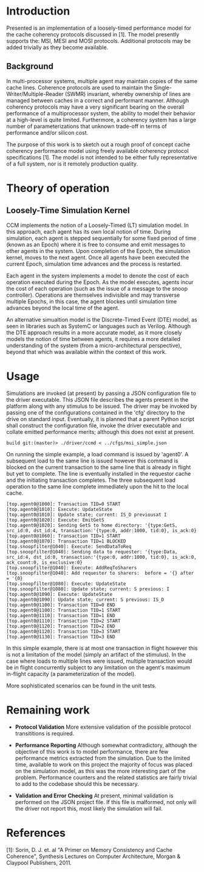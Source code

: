 # Introduction

Presented is an implementation of a loosely-timed performance model
for the cache coherency protocols discussed in [1]. The model
presently supports the: MSI, MESI and MOSI protocols. Additional
protocols may be added trivially as they become available.

## Background

In multi-processor systems, multiple agent may maintain copies of the
same cache lines. Coherence protocols are used to maintain the
Single-Writer/Multiple-Reader (SWMR) invariant, whereby ownership of
lines are managed between caches in a correct and performant
manner. Although coherency protocols may have a very significant
bearing on the overall performance of a multiprocessor system, the
ability to model their behavior at a high-level is quite
limited. Furthermore, a coherency system has a large number of
parameterizations that unknown trade-off in terms of performance
and/or silicon cost.

The purpose of this work is to sketch out a rough proof of concept
cache coherency performance model using freely available coherency
protocol specifications [1]. The model is not intended to be either
fully representative of a full system, nor is it remotely production
quality.


# Theory of operation

## Loosely-Time Simulation Kernel

CCM implements the notion of a Loosely-Timed (LT) simulation model. In
this approach, each agent has its own local notion of time. During
simulation, each agent is stepped sequentially for some fixed period
of time (known as an Epoch) where it is free to consume and emit
messages to other agents in the system. Upon completion of the Epoch,
the simulation kernel, moves to the next agent. Once all agents have
been executed the current Epoch, simulation time advances and the
process is restarted.

Each agent in the system implements a model to denote the cost of each
operation executed during the Epoch. As the model executes, agents
incur the cost of each operation (such as the issue of a message to
the snoop controller). Operations are themselves indivisible and may
transverse multiple Epochs, in this case, the agent blockes until
simulation time advances beyond the local time of the agent.

An alternative simualtion model is the Discrete-Timed Event (DTE)
model, as seen in libraries such as SystemC or languages such as
Verilog. Although the DTE approach results in a more accurate model,
as it more closely models the notion of time between agents, it
requires a more detailed understanding of the system (from a
micro-architectural perspective), beyond that which was available
within the context of this work.

# Usage

Simulations are invoked (at present) by passing a JSON configuration
file to the driver executable. This JSON file describes the agents
present in the platform along with any stimulus to be issued. The
driver may be invoked by passing one of the configurations contained
in the 'cfg' directory to the drive on standard input. Eventually, it
is planned that a parent Python script shall construct the
configuration file, invoke the driver executable and collate emitted
performance merits; although this does not exist at present.

```
build git:(master)> ./driver/ccmd < ../cfgs/msi_simple.json
```

On running the simple example, a load command is issued by 'agent0'.
A subsequent load to the same line is issued however this command is
blocked on the current transaction to the same line that is already in
flight but yet to complete. The line is eventually installed in the
requestor cache and the initiating transaction completes. The three
subsequent load operation to the same line complete immediately upon
the hit to the local cache.

```
[top.agent0@1000]: Transaction TID=0 START
[top.agent0@1010]: Execute: UpdateState
[top.agent0@1010]: Update state; current: IS_D previousat I
[top.agent0@1020]: Execute: EmitGetS
[top.agent0@1020]: Sending GetS to home directory: '{type:GetS, src_id:0, dst_id:4, transaction:'{type:0, addr:1000, tid:0}, is_ack:0}
[top.agent0@1060]: Transaction TID=1 START
[top.agent0@1070]: Transaction TID=1 BLOCKED
[top.snoopfilter@1040]: Execute: SendDataToReq
[top.snoopfilter@1040]: Sending data to requester: '{type:Data, src_id:4, dst_id:0, transaction:'{type:0, addr:1000, tid:0}, is_ack:0, ack_count:0, is_exclusive:0}
[top.snoopfilter@1040]: Execute: AddReqToSharers
[top.snoopfilter@1040]: Add requester to sharers:  before = '{} after = '{0}
[top.snoopfilter@1080]: Execute: UpdateState
[top.snoopfilter@1080]: Update state; current: S previous: I
[top.agent0@1090]: Execute: UpdateState
[top.agent0@1090]: Update state; current: S previous: IS_D
[top.agent0@1100]: Transaction TID=0 END
[top.agent0@1100]: Transaction TID=1 START
[top.agent0@1110]: Transaction TID=1 END
[top.agent0@1110]: Transaction TID=2 START
[top.agent0@1120]: Transaction TID=2 END
[top.agent0@1120]: Transaction TID=3 START
[top.agent0@1130]: Transaction TID=3 END
```

In this simple example, there is at most one transaction in flight
however this is not a limitation of the model (simply an artifact of
the stimulus). In the case where loads to multiple lines were issued,
multiple transaction would be in flight concurrently subject to any
limitation on the agent's maximum in-flight capacity (a
parameterization of the model).

More sophisticated scenarios can be found in the unit tests.

# Remaining work

- __Protocol Validation__ More extensive validation of the possible
  protocol transititions is required.

- __Performance Reporting__ Although somewhat contradictory, although
  the objective of this work is to model performance, there are few
  performance metrics extracted from the simulation. Due to the
  limited time, available to work on this project the majority of
  focus was placed on the simulation model, as this was the more
  interesting part of the problem. Performance counters and the
  related statistics are fairly trivial to add to the codebase should
  this be necessary.

- __Validation and Error Checking__ At present, minimal validation is
  performed on the JSON project file. If this file is malformed, not
  only will the driver not report this, most likely the simulation
  will fail.

# References

[1]: Sorin, D. J. et. al "A Primer on Memory Consistency and Cache Coherence", Synthesis Lectures on Computer Architecture, Morgan & Claypool Publishers, 2011.
